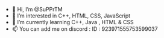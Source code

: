 - 👋 Hi, I’m @SuPPrTM
- 👀 I’m interested in C++, HTML, CSS, JavaScript
- 🌱 I’m currently learning C++, Java , HTML & CSS
- 📫 You can add me on discord : ID : 923971555753599037
